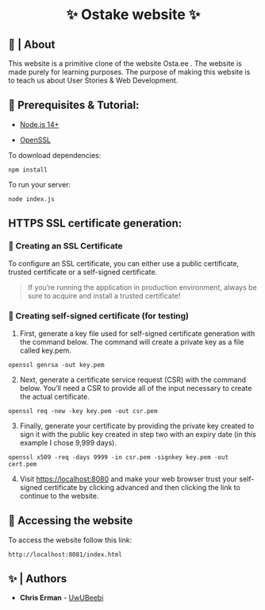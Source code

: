 <h1 align="center">✨ Ostake website ✨</h1>

## 📜 | About

This website is a primitive clone of the website Osta.ee . The website is made purely for learning purposes. The purpose of making this website is to teach us about User Stories & Web Development.

## 🚧 Prerequisites & Tutorial:

- [Node.js 14+](https://nodejs.org/en/download/)

- [OpenSSL](https://slproweb.com/products/Win32OpenSSL.html)

To download dependencies:
```
npm install
```

To run your server:
```
node index.js
```

## HTTPS SSL certificate generation:
### 📝 Creating an SSL Certificate
To configure an SSL certificate, you can either use a public certificate, trusted certificate or a self-signed certificate. 

> If you’re running the application in production environment, always be sure to acquire and install a trusted certificate!

### 📝 Creating self-signed certificate (for testing)
1. First, generate a key file used for self-signed certificate generation with the command below. The command will create a private key as a file called key.pem.
```
openssl genrsa -out key.pem
```

2. Next, generate a certificate service request (CSR) with the command below. You’ll need a CSR to provide all of the input necessary to create the actual certificate.
```
openssl req -new -key key.pem -out csr.pem
```

3. Finally, generate your certificate by providing the private key created to sign it with the public key created in step two with an expiry date (in this example I chose 9,999 days).
```
openssl x509 -req -days 9999 -in csr.pem -signkey key.pem -out cert.pem
```

4. Visit [https://localhost:8080](https://localhost:8080) and make your web browser trust your self-signed certificate by clicking advanced and then clicking the link to continue to the website.


## 💨 Accessing the website

To access the website follow this link:
```
http://localhost:8081/index.html
```

## ✨ | Authors

* **Chris Erman** - [UwUBeebi](https://github.com/UwUBeebi)